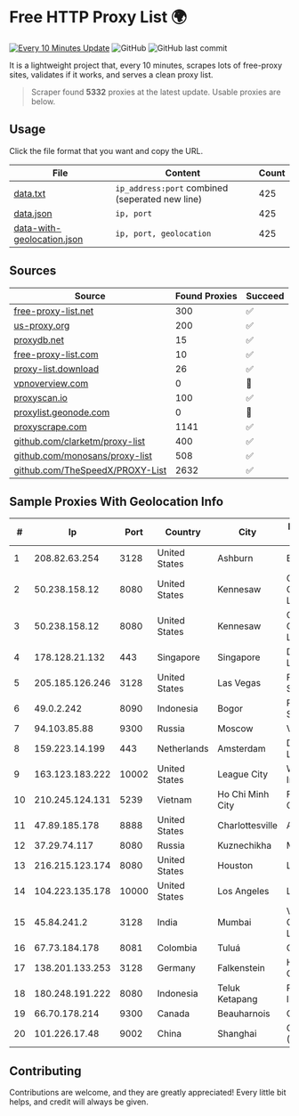 
# Free HTTP Proxy List 🌍

[![Every 10 Minutes Update](https://github.com/mertguvencli/http-proxy-list/actions/workflows/main.yml/badge.svg?branch=main)](https://github.com/mertguvencli/http-proxy-list/actions/workflows/main.yml)
![GitHub](https://img.shields.io/github/license/mertguvencli/http-proxy-list)
![GitHub last commit](https://img.shields.io/github/last-commit/mertguvencli/http-proxy-list)

It is a lightweight project that, every 10 minutes, scrapes lots of free-proxy sites, validates if it works, and serves a clean proxy list.


> Scraper found **5332** proxies at the latest update. Usable proxies are below.

## Usage

Click the file format that you want and copy the URL.


|File|Content|Count|
|----|-------|-----|
|[data.txt](https://raw.githubusercontent.com/mertguvencli/http-proxy-list/main/proxy-list/data.txt)|`ip_address:port` combined (seperated new line)|425|
|[data.json](https://raw.githubusercontent.com/mertguvencli/http-proxy-list/main/proxy-list/data.json)|`ip, port`|425|
|[data-with-geolocation.json](https://raw.githubusercontent.com/mertguvencli/http-proxy-list/main/proxy-list/data-with-geolocation.json)|`ip, port, geolocation`|425|

## Sources

|Source|Found Proxies|Succeed|
|------|-------------|-------|
|[free-proxy-list.net](https://free-proxy-list.net)|300|✅|
|[us-proxy.org](https://www.us-proxy.org)|200|✅|
|[proxydb.net](http://proxydb.net)|15|✅|
|[free-proxy-list.com](https://free-proxy-list.com/?page=&port=&type%5B%5D=http&type%5B%5D=https&up_time=0&search=Search)|10|✅|
|[proxy-list.download](https://www.proxy-list.download/HTTP)|26|✅|
|[vpnoverview.com](https://vpnoverview.com/privacy/anonymous-browsing/free-proxy-servers)|0|🚫|
|[proxyscan.io](https://www.proxyscan.io)|100|✅|
|[proxylist.geonode.com](https://proxylist.geonode.com/api/proxy-list?limit=300&page=1&sort_by=lastChecked&sort_type=desc&protocols=http,https)|0|🚫|
|[proxyscrape.com](https://api.proxyscrape.com/v2/?request=displayproxies&protocol=http&timeout=10000&country=all&ssl=all&anonymity=all)|1141|✅|
|[github.com/clarketm/proxy-list](https://raw.githubusercontent.com/clarketm/proxy-list/master/proxy-list-raw.txt)|400|✅|
|[github.com/monosans/proxy-list](https://raw.githubusercontent.com/monosans/proxy-list/main/proxies/http.txt)|508|✅|
|[github.com/TheSpeedX/PROXY-List](https://raw.githubusercontent.com/TheSpeedX/PROXY-List/master/http.txt)|2632|✅|


## Sample Proxies With Geolocation Info

|#|Ip|Port|Country|City|Internet Service Provider|
|-|--|----|-------|----|-------------------------|
|1|208.82.63.254|3128|United States|Ashburn|Bernardi Sounds|
|2|50.238.158.12|8080|United States|Kennesaw|Comcast Cable Communications, LLC|
|3|50.238.158.12|8080|United States|Kennesaw|Comcast Cable Communications, LLC|
|4|178.128.21.132|443|Singapore|Singapore|DigitalOcean, LLC|
|5|205.185.126.246|3128|United States|Las Vegas|FranTech Solutions|
|6|49.0.2.242|8090|Indonesia|Bogor|PT Usaha Adi Sanggoro|
|7|94.103.85.88|9300|Russia|Moscow|VDSINA|
|8|159.223.14.199|443|Netherlands|Amsterdam|DigitalOcean, LLC|
|9|163.123.183.222|10002|United States|League City|WholeSale Internet, Inc.|
|10|210.245.124.131|5239|Vietnam|Ho Chi Minh City|FPT Telecom Company|
|11|47.89.185.178|8888|United States|Charlottesville|Alibaba.com LLC|
|12|37.29.74.117|8080|Russia|Kuznechikha|MegaFon|
|13|216.215.123.174|8080|United States|Houston|Logix|
|14|104.223.135.178|10000|United States|Los Angeles|LayerHost|
|15|45.84.241.2|3128|India|Mumbai|VeloxServ Communications Ltd|
|16|67.73.184.178|8081|Colombia|Tuluá|CTL LATAM|
|17|138.201.133.253|3128|Germany|Falkenstein|Hetzner Online GmbH|
|18|180.248.191.222|8080|Indonesia|Teluk Ketapang|PT. TELKOM INDONESIA|
|19|66.70.178.214|9300|Canada|Beauharnois|OVH SAS|
|20|101.226.17.48|9002|China|Shanghai|China Telecom (Group)|



## Contributing

Contributions are welcome, and they are greatly appreciated! Every
little bit helps, and credit will always be given.

